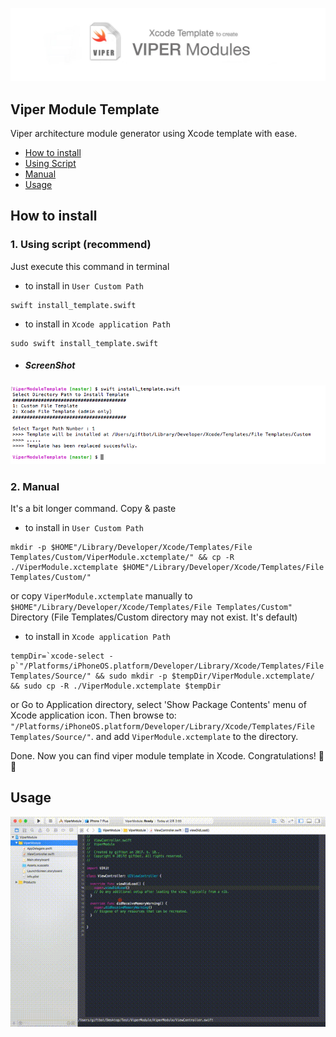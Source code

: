 ![](assets/main.jpg)

## Viper Module Template

Viper architecture module generator using Xcode template with ease.

- [How to install](#how-to-install)
- [Using Script](#1-using-script-recommend)
- [Manual](#2-manual)
- [Usage](#usage)


## How to install

### 1. Using script (recommend)

Just execute this command in terminal 

- to install in `User Custom Path`
```shell
swift install_template.swift
```

- to install in `Xcode application Path` 
```shell
sudo swift install_template.swift
```

- ##### ScreenShot
![install via script](assets/install_script.png)


### 2. Manual

It's a bit longer command. Copy & paste 

- to install in `User Custom Path`
```shell
mkdir -p $HOME"/Library/Developer/Xcode/Templates/File Templates/Custom/ViperModule.xctemplate/" && cp -R ./ViperModule.xctemplate $HOME"/Library/Developer/Xcode/Templates/File Templates/Custom/"
```
or copy `ViperModule.xctemplate` manually to `$HOME"/Library/Developer/Xcode/Templates/File Templates/Custom"` Directory (File Templates/Custom directory may not exist. It's default)

- to install in `Xcode application Path` 
```shell
tempDir=`xcode-select -p`"/Platforms/iPhoneOS.platform/Developer/Library/Xcode/Templates/File Templates/Source/" && sudo mkdir -p $tempDir/ViperModule.xctemplate/ && sudo cp -R ./ViperModule.xctemplate $tempDir
```
or 
Go to Application directory, select 'Show Package Contents' menu of Xcode application icon. Then browse to: `"/Platforms/iPhoneOS.platform/Developer/Library/Xcode/Templates/File Templates/Source/"`. and add `ViperModule.xctemplate` to the directory.


Done. Now you can find viper module template in Xcode.
Congratulations!  🎉🎉

## Usage

![Usage](assets/ViperModuleUsage.gif)
